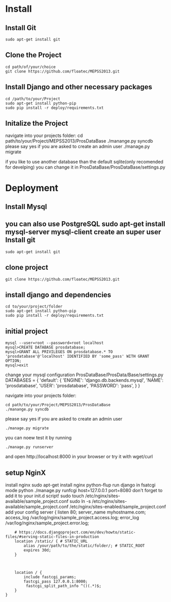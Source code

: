 Install
====================
Install Git
--------------------
	sudo apt-get install git

Clone the Project
--------------------
    cd path/of/your/choice
	git clone https://github.com/floatec/MEPSS2013.git

Install Django and other necessary packages
--------------------
	cd /path/to/your/Project
	sudo apt-get install python-pip
	sudo pip install -r deploy/requirements.txt

Initalize the Project
--------------------
navigate into your projects folder:
    cd path/to/your/Project/MEPSS2013/ProsDataBase
	./manange.py syncdb
please say yes if you are asked to create an admin user
	./manage.py migrate

if you like to use another database than the default sqlite(only recomended for develping) you can change it in ProsDataBase/ProsDataBase/settings.py

Deployment
========================

Install Mysql
------------------------
you can also use PostgreSQL
	sudo apt-get install mysql-server mysql-client
create an super user
Install git
-----------------------
	sudo apt-get install git

clone project
----------------------
	git clone https://github.com/floatec/MEPSS2013.git

install django and dependencies
----------------------
	cd to/your/project/folder
	sudo apt-get install python-pip
	sudo pip install -r deploy/requirements.txt

initial project
----------------------
	mysql --user=root --password=root localhost
	mysql>CREATE DATABASE prosdatabase;
	mysql>GRANT ALL PRIVILEGES ON prosdatabase.* TO 'prosdatabase'@'localhost' IDENTIFIED BY 'some_pass' WITH GRANT OPTION;
	mysql>exit
change your mysql configuration ProsDataBase/ProsData/Base/settings.py
    DATABASES = {
        'default': {
            'ENGINE': 'django.db.backends.mysql',
            'NAME': 'prosdatabase',
            'USER': 'prosdatabase',
            'PASSWORD': 'pass',
        }
    }

navigate into your projects folder:

    cd path/to/your/Project/MEPSS2013/ProsDataBase
    ./manange.py syncdb

please say yes if you are asked to create an admin user

    ./manage.py migrate

you can noew test it by running

    ./manage.py runserver

and open http://localhost:8000 in your browser or try it with wget/curl

setup NginX
----------------------
install nginx
    sudo apt-get install nginx python-flup
run django in fsatcgi mode
    python ./manage.py runfcgi host=127.0.0.1 port=8080
don't forget to add it to your init.d script!
    sudo touch /etc/nginx/sites-available/sample_project.conf
    sudo ln -s /etc/nginx/sites-available/sample_project.conf /etc/nginx/sites-enabled/sample_project.conf
add your config
    server {
        listen 80;
        server_name myhostname.com;
        access_log /var/log/nginx/sample_project.access.log;
        error_log /var/log/nginx/sample_project.error.log;

        # https://docs.djangoproject.com/en/dev/howto/static-files/#serving-static-files-in-production
        location /static/ { # STATIC_URL
            alias /your/path/to/the/static/folder/; # STATIC_ROOT
            expires 30d;
        }



        location / {
            include fastcgi_params;
            fastcgi_pass 127.0.0.1:8000;
             fastcgi_split_path_info ^()(.*)$;
        }
    }
